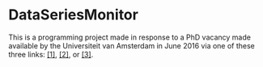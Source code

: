 # DataSeriesMonitor

This is a programming project made in response to a PhD vacancy made available by the Universiteit van Amsterdam in June 2016 via one of these three links: <a href="https://www.findaphd.com/search/projectdetails.aspx?PJID=75855">[1]</a>, <a href="https://staff.fnwi.uva.nl/a.d.pimentel/iDAPT-positionsPDF.pdf">[2]</a>, or <a href="https://staff.fnwi.uva.nl/a.d.pimentel/iDAPT-position16.pdf">[3]</a>.
